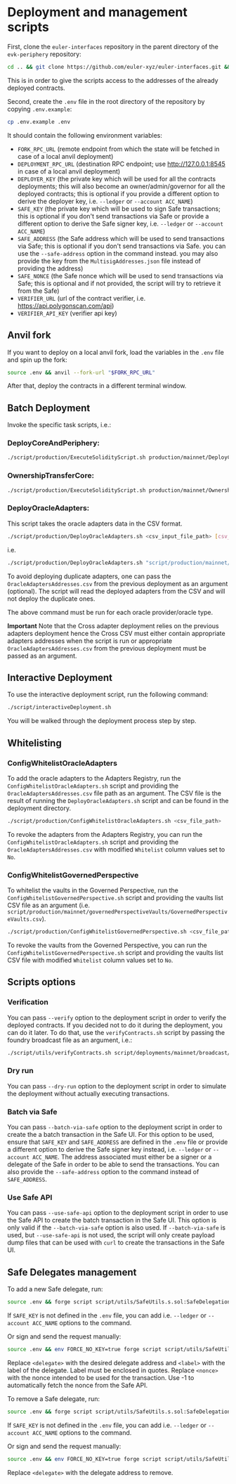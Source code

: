 # Deployment and management scripts

First, clone the `euler-interfaces` repository in the parent directory of the `evk-periphery` repository:

```sh
cd .. && git clone https://github.com/euler-xyz/euler-interfaces.git && cd evk-periphery
```

This is in order to give the scripts access to the addresses of the already deployed contracts.

Second, create the `.env` file in the root directory of the repository by copying `.env.example`:

```sh
cp .env.example .env
```

It should contain the following environment variables:
- `FORK_RPC_URL` (remote endpoint from which the state will be fetched in case of a local anvil deployment)
- `DEPLOYMENT_RPC_URL` (destination RPC endpoint; use http://127.0.0.1:8545 in case of a local anvil deployment)
- `DEPLOYER_KEY` (the private key which will be used for all the contracts deployments; this will also become an owner/admin/governor for all the  deployed contracts; this is optional if you provide a different option to derive the deployer key, i.e. `--ledger` or `--account ACC_NAME`)
- `SAFE_KEY` (the private key which will be used to sign Safe transactions; this is optional if you don't send transactions via Safe or provide a different option to derive the Safe signer key, i.e. `--ledger` or `--account ACC_NAME`)
- `SAFE_ADDRESS` (the Safe address which will be used to send transactions via Safe; this is optional if you don't send transactions via Safe. you can use the `--safe-address` option in the command instead. you may also provide the key from the `MultisigAddresses.json` file instead of providing the address)
- `SAFE_NONCE` (the Safe nonce which will be used to send transactions via Safe; this is optional and if not provided, the script will try to retrieve it from the Safe)
- `VERIFIER_URL` (url of the contract verifier, i.e. https://api.polygonscan.com/api)
- `VERIFIER_API_KEY` (verifier api key)

## Anvil fork

If you want to deploy on a local anvil fork, load the variables in the `.env` file and spin up the fork:

```sh
source .env && anvil --fork-url "$FORK_RPC_URL"
```

After that, deploy the contracts in a different terminal window.

## Batch Deployment

Invoke the specific task scripts, i.e.:

### DeployCoreAndPeriphery:

```sh
./script/production/ExecuteSolidityScript.sh production/mainnet/DeployCoreAndPeriphery.s.sol
```

### OwnershipTransferCore:

```sh
./script/production/ExecuteSolidityScript.sh production/mainnet/OwnershipTransferCore.s.sol
```

### DeployOracleAdapters:

This script takes the oracle adapters data in the CSV format.

```sh
./script/production/DeployOracleAdapters.sh <csv_input_file_path> [csv_oracle_adapters_addresses_path]
```

i.e.
```sh
./script/production/DeployOracleAdapters.sh "script/production/mainnet/oracleAdapters/test/Euler V2 Oracles - Chainlink.csv"
```

To avoid deploying duplicate adapters, one can pass the `OracleAdaptersAddresses.csv` from the previous deployment as an argument (optional). The script will read the deployed adapters from the CSV and will not deploy the duplicate ones.

The above command must be run for each oracle provider/oracle type.

**Important**
Note that the Cross adapter deployment relies on the previous adapters deployment hence the Cross CSV must either contain appropriate adapters addresses when the script is run or appropriate `OracleAdaptersAddresses.csv` from the previous deployment must be passed as an argument.

## Interactive Deployment

To use the interactive deployment script, run the following command:

```sh
./script/interactiveDeployment.sh
```

You will be walked through the deployment process step by step.

## Whitelisting

### ConfigWhitelistOracleAdapters

To add the oracle adapters to the Adapters Registry, run the `ConfigWhitelistOracleAdapters.sh` script and providing the `OracleAdaptersAddresses.csv` file path as an argument. The CSV file is the result of running the `DeployOracleAdapters.sh` script and can be found in the deployment directory.

```sh
./script/production/ConfigWhitelistOracleAdapters.sh <csv_file_path>
```

To revoke the adapters from the Adapters Registry, you can run the `ConfigWhitelistOracleAdapters.sh` script and providing the `OracleAdaptersAddresses.csv` with modified `Whitelist` column values set to `No`.

### ConfigWhitelistGovernedPerspective

To whitelist the vaults in the Governed Perspective, run the `ConfigWhitelistGovernedPerspective.sh` script and providing the vaults list CSV file as an argument (i.e. `script/production/mainnet/governedPerspectiveVaults/GovernedPerspectiveVaults.csv`).

```sh
./script/production/ConfigWhitelistGovernedPerspective.sh <csv_file_path>
```

To revoke the vaults from the Governed Perspective, you can run the `ConfigWhitelistGovernedPerspective.sh` script and providing the vaults list CSV file with modified `Whitelist` column values set to `No`.

## Scripts options

### Verification

You can pass `--verify` option to the deployment script in order to verify the deployed contracts. If you decided not to do it during the deployment, you can do it later. To do that, use the `verifyContracts.sh` script by passing the foundry broadcast file as an argument, i.e.:

```sh
./script/utils/verifyContracts.sh script/deployments/mainnet/broadcast/DeployCoreAndPeriphery.s.sol.json
```

### Dry run

You can pass `--dry-run` option to the deployment script in order to simulate the deployment without actually executing transactions.

### Batch via Safe

You can pass `--batch-via-safe` option to the deployment script in order to create the a batch transaction in the Safe UI. For this option to be used, ensure that `SAFE_KEY` and `SAFE_ADDRESS` are defined in the `.env` file or provide a different option to derive the Safe signer key instead, i.e. `--ledger` or `--account ACC_NAME`. The address associated must either be a signer or a delegate of the Safe in order to be able to send the transactions. You can also provide the `--safe-address` option to the command instead of `SAFE_ADDRESS`.

### Use Safe API

You can pass `--use-safe-api` option to the deployment script in order to use the Safe API to create the batch transaction in the Safe UI. This option is only valid if the `--batch-via-safe` option is also used. If `--batch-via-safe` is used, but `--use-safe-api` is not used, the script will only create payload dump files that can be used with `curl` to create the transactions in the Safe UI.

## Safe Delegates management

To add a new Safe delegate, run:

```bash
source .env && forge script script/utils/SafeUtils.s.sol:SafeDelegation --sig "create(address,address,string)" $SAFE_ADDRESS <delegate> <label> --ffi --rpc-url $DEPLOYMENT_RPC_URL
```

If `SAFE_KEY` is not defined in the `.env` file, you can add i.e. `--ledger` or `--account ACC_NAME` options to the command.

Or sign and send the request manually:

```bash
source .env && env FORCE_NO_KEY=true forge script script/utils/SafeUtils.s.sol:SafeDelegation --sig "createManually(address,address,string,int256)" $SAFE_ADDRESS <delegate> <label> <nonce> --rpc-url $DEPLOYMENT_RPC_URL
```

Replace `<delegate>` with the desired delegate address and `<label>` with the label of the delegate. Label must be enclosed in quotes. Replace `<nonce>` with the nonce intended to be used for the transaction. Use -1 to automatically fetch the nonce from the Safe API.

To remove a Safe delegate, run:

```bash
source .env && forge script script/utils/SafeUtils.s.sol:SafeDelegation --sig "remove(address,address)" $SAFE_ADDRESS <delegate> --ffi --rpc-url $DEPLOYMENT_RPC_URL
```

If `SAFE_KEY` is not defined in the `.env` file, you can add i.e. `--ledger` or `--account ACC_NAME` options to the command.

Or sign and send the request manually:

```bash
source .env && env FORCE_NO_KEY=true forge script script/utils/SafeUtils.s.sol:SafeDelegation --sig "removeManually(address,address)" $SAFE_ADDRESS <delegate> --rpc-url $DEPLOYMENT_RPC_URL
```

Replace `<delegate>` with the delegate address to remove.